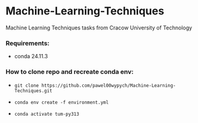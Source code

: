 # Machine-Learning-Techniques
Machine Learning Techniques tasks from Cracow University of Technology

### Requirements:
- conda 24.11.3

### How to clone repo and recreate conda env:

- ```git clone https://github.com/pawel00wypych/Machine-Learning-Techniques.git```

- ```conda env create -f environment.yml```

- ```conda activate tum-py313```
